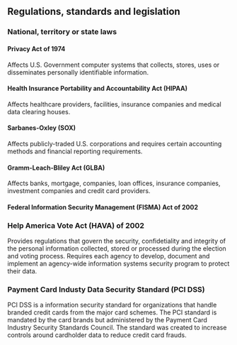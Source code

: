## Regulations, standards and legislation
### National, territory or state laws
#### Privacy Act of 1974
Affects U.S. Government computer systems that collects, stores, uses or disseminates personally identifiable information.
#### Health Insurance Portability and Accountability Act (HIPAA)
Affects healthcare providers, facilities, insurance companies and medical data clearing houses.
#### Sarbanes-Oxley (SOX)
Affects publicly-traded U.S. corporations and requires certain accounting methods and financial reporting requirements.
#### Gramm-Leach-Bliley Act (GLBA)
Affects banks, mortgage, companies, loan offices, insurance companies, investment companies and credit card providers.
#### Federal Information Security Management (FISMA) Act of 2002
### Help America Vote Act (HAVA) of 2002
Provides regulations that govern the security, confidetiality and integrity of the personal information collected, stored or processed during the election and voting process.
Requires each agency to develop, document and implement an agency-wide information systems security program to protect their data.
### Payment Card Industy Data Security Standard (PCI DSS)
PCI DSS is a information security standard for organizations that handle branded credit cards from the major card schemes. The PCI standard is mandated by the card brands but administered by the Payment Card Industry Security Standards Council. The standard was created to increase controls around cardholder data to reduce credit card frauds.
